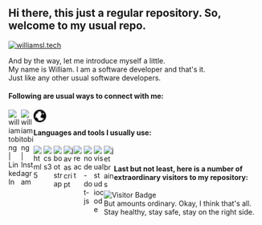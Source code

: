 ## Hi there, this just a regular repository. So, welcome to my usual repo.

[![williamsl.tech](https://res.cloudinary.com/dox0nkwax/image/upload/v1606375628/williamsl.tech_hzgblu.png)](https://williamsl.tech/)

And by the way, let me introduce myself a little.
<br />
My name is William. I am a software developer and that's it.
<br />
Just like any other usual software developers.

#### Following are usual ways to connect with me:

[<img align="left" alt="williamtobing | LinkedIn" width="25px" src="https://cdn.jsdelivr.net/npm/simple-icons@v3/icons/linkedin.svg" />][linkedin]
[<img align="left" alt="williamtobing | Instagram" width="25px" src="https://cdn.jsdelivr.net/npm/simple-icons@v3/icons/instagram.svg" />][instagram]
[<img align="left" alt="williamtobing | Website" width="25px" src="https://raw.githubusercontent.com/iconic/open-iconic/master/svg/globe.svg" />][website]

<br />

#### Languages and tools I usually use:

<img align="left" alt="html5" width="20px" src="https://cdn.jsdelivr.net/npm/simple-icons@v3/icons/html5.svg" />
<img align="left" alt="css3" width="20px" src="https://cdn.jsdelivr.net/npm/simple-icons@v3/icons/css3.svg" />
<img align="left" alt="bootstrap" width="20px" src="https://cdn.jsdelivr.net/npm/simple-icons@v3/icons/bootstrap.svg" />
<img align="left" alt="javascript" width="20px" src="https://cdn.jsdelivr.net/npm/simple-icons@v3/icons/javascript.svg" />
<img align="left" alt="react" width="20px" src="https://cdn.jsdelivr.net/npm/simple-icons@v3/icons/react.svg" />
<img align="left" alt="node-dot-js" width="20px" src="https://cdn.jsdelivr.net/npm/simple-icons@v3/icons/node-dot-js.svg" />
<img align="left" alt="visualstudiocode" width="20px" src="https://cdn.jsdelivr.net/npm/simple-icons@v3/icons/visualstudiocode.svg" />
<img align="left" alt="jetbrains" width="20px" src="https://cdn.jsdelivr.net/npm/simple-icons@v3/icons/jetbrains.svg" />

<br />

#### Last but not least, here is a number of extraordinary visitors to my repository:

![Visitor Badge](https://visitor-badge.laobi.icu/badge?page_id=williamtobing.williamtobing) 
<br />
But amounts ordinary. Okay, I think that's all.
<br />
Stay healthy, stay safe, stay on the right side.


<!-- Definition -->
[linkedin]: https://www.linkedin.com/in/williamtobing/
[instagram]: https://www.instagram.com/william_lumbantobing/
[website]: https://williamsl.tech/
